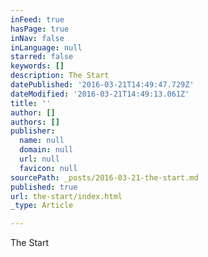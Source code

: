 ```yaml
---
inFeed: true
hasPage: true
inNav: false
inLanguage: null
starred: false
keywords: []
description: The Start
datePublished: '2016-03-21T14:49:47.729Z'
dateModified: '2016-03-21T14:49:13.061Z'
title: ''
author: []
authors: []
publisher:
  name: null
  domain: null
  url: null
  favicon: null
sourcePath: _posts/2016-03-21-the-start.md
published: true
url: the-start/index.html
_type: Article

---
```

The Start